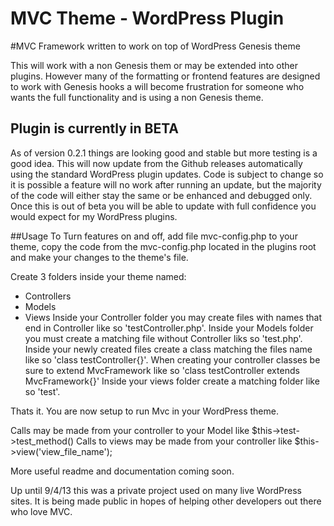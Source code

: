 MVC Theme - WordPress Plugin
==============================

#MVC Framework written to work on top of WordPress Genesis theme

This will work with a non Genesis them or may be extended into other plugins. However many of the formatting or frontend features
are designed to work with Genesis hooks a will become frustration for someone who wants the full functionality and is using a non 
Genesis theme.


## Plugin is currently in BETA
As of version 0.2.1 things are looking good and stable but more testing is a good idea. This will now update from the Github releases automatically using the standard WordPress plugin updates. Code is subject to change so it is possible a feature will no work after
running an update, but the majority of the code will either stay the same or be enhanced and debugged only. Once this is out of beta
you will be able to update with full confidence you would expect for my WordPress plugins.


##Usage
To Turn features on and off, add file mvc-config.php to your theme, copy the code from the mvc-config.php located in the plugins root and make your changes to the theme's file.

Create 3 folders inside your theme named:
* Controllers
* Models
* Views
Inside your Controller folder you may create files with names that end in Controller like so 'testController.php'.
Inside your Models folder you must create a matching file without Controller liks so 'test.php'.
Inside your newly created files create a class matching the files name like so 'class testController{}'.
When creating your controller classes be sure to extend MvcFramework like so 'class testController extends MvcFramework{}'
Inside your views folder create a matching folder like so 'test'.

Thats it. You are now setup to run Mvc in your WordPress theme.

Calls may be made from your controller to your Model like $this->test->test_method()
Calls to views may be made from your controller like $this->view('view_file_name');




More useful readme and documentation coming soon.

Up until 9/4/13 this was a private project used on many live 
WordPress sites. It is being made public in hopes of helping other developers out there who love MVC.



